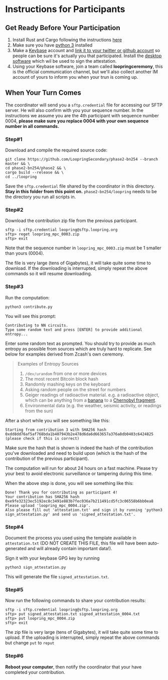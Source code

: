 # Instructions for Participants

## Get Ready Before Your Participation

1. Install Rust and Cargo following the instructions [here](https://www.rust-lang.org/tools/install)
1. Make sure you have [python 3](https://www.python.org/downloads/) installed
1. Make a [Keybase](https://keybase.io/) account and [link it to your twitter or github account](https://github.com/pstadler/keybase-gpg-github) so people can be sure it's actually you that participated. Install the [desktop software](https://keybase.io/download) which wil be used to sign the attestation.
1. Using your Keybase software, join a team called **loopringceremony**, this is the official communication channel, but we'll also collect another IM account of yours to inform you when your trun is coming up.


## When Your Turn Comes

The coordinator will send you a `sftp.credential` file for accessing our SFTP server. He will also confirm with you your sequence number. In the instructions we assume you are the 4th participant with sequence number 0004, **please make sure you replace 0004 with your own sequence number in all commands.**

### Step#1

Download and compile the required source code:

```console
git clone https://github.com/LoopringSecondary/phase2-bn254 --branch master && \
cd phase2-bn254/phase2 && \
cargo build --release && \
cd ../loopring
```

Save the `sftp.credential` file shared by the coordinator in this directory. **Stay in this folder from this point on.** `phase2-bn254/loopring` needs to be the directory you run all scripts in.

### Step#2

Download the contribution zip file from the previous participant.

```console
sftp -i sftp.credential loopring@sftp.loopring.org
sftp> reget loopring_mpc_0003.zip
sftp> exit
```
Note that the sequence number in `loopring_mpc_0003.zip` must be 1 smaller than yours (0004).

The file is very large (tens of Gigabytes),  it will take quite some time to download. If the downloading is interrupted, simply repeat the above commands so it will resume downloading.


### Step#3

Run the computation:

```console
python3 contribute.py
```

You will see this prompt:

```
Contributing to NN circuits.
Type some random text and press [ENTER] to provide additional entropy...
```

Enter some random text as prompted. You should try to provide as much entropy as possible from sources which are truly hard to replicate. See below for examples derived from Zcash's own ceremony.

> Examples of Entropy Sources
>
> 1. `/dev/urandom` from one or more devices
> 3. The most recent Bitcoin block hash
> 2. Randomly mashing keys on the keyboard
> 5. Asking random people on the street for numbers
> 6. Geiger readings of radioactive material. e.g. a radioactive object, which can be anything from a [banana](https://en.wikipedia.org/wiki/Banana_equivalent_dose) to a [Chernobyl fragment](https://www.vice.com/en_us/article/gy8yn7/power-tau-zcash-radioactive-toxic-waste).
> 7. Environmental data (e.g. the weather, seismic activity, or readings from the sun)


After a short while you will see something like this:

```
Starting from contribution 3 with SHA256 hash 0xdd8dd76af5af768bda1b407943b2e478d6da6d663657a376a8db0403c6424825 (please check if this is correct)
```

Make sure the hash that is shown is indeed the hash of the contribution you've downloaded and need to build upon (which is the hash of the contribution of the previous participant).

The computation will run for about 24 hours on a fast machine. Please try your best to avoid electronic surveillance or tampering during this time.

When the above step is done, you will see something like this:

```
Done! Thank you for contributing as participant 4!
Your contribution has SHA256 hash 0xe9fe32323ec5192ec8c3491e883b7fec036a7b211491cd5fc3c06558b6bb0ea8
Please upload 'loopring_mpc_0004.zip'.
Also please fill out 'attestation.txt' and sign it by running 'python3 sign_attestation.py' and send us 'signed_attestation.txt'.
```
### Step#4

Document the process you used using the template available in `attestation.txt` (DO NOT CREATE THIS FILE, this file will have been auto-generated and will already contain important data!).

Sign it with your keybase GPG key by running

```console
python3 sign_attestation.py
```

This will generate the file `signed_attestation.txt`.

### Step#5
Now run the following commands to share your contribution results:
```console
sftp -i sftp.credential loopring@sftp.loopring.org
sftp> put signed_attestation.txt signed_attestation_0004.txt
sftp> put loopring_mpc_0004.zip
sftp> exit
```

The zip file is very large (tens of Gigabytes),  it will take quite some time to upload. If the uploading is interrupted, simply repeat the above commands but change `put` to `reput`

### Step#6
**Reboot your computer**, then notify the coordinator that your have completed your contribution.

